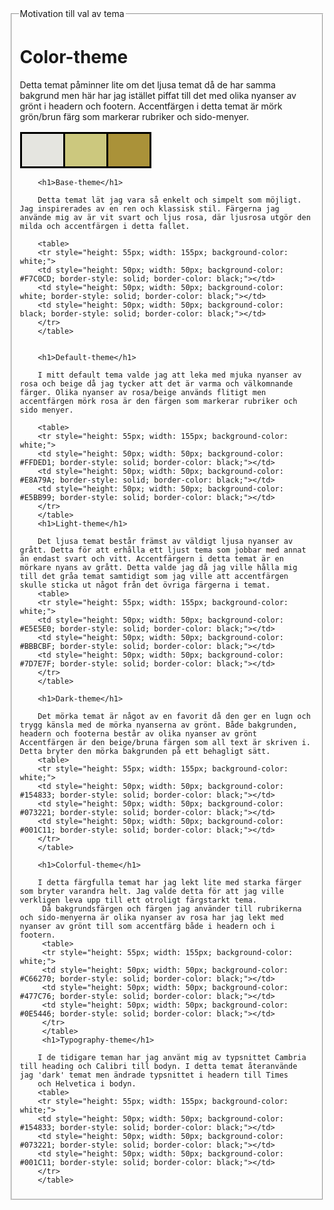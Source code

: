 <fieldset>
<legend>Motivation till val av tema</legend>
<legend>
<h1>Color-theme</h1>
        Detta temat påminner lite om det ljusa temat då de har samma bakgrund men här har jag istället piffat till det med olika nyanser av grönt i headern och footern. Accentfärgen i detta temat är mörk grön/brun färg som markerar rubriker och sido-menyer.
        <table>
        <tr style="height: 55px; width: 155px; background-color: white;">
        <td style="height: 50px; width: 50px; background-color: #E5E5E0; border-style: solid; border-color: black;"></td>
        <td style="height: 50px; width: 50px; background-color: #CCC87E; border-style: solid; border-color: black;"></td>
        <td style="height: 50px; width: 50px; background-color: #AA9239; border-style: solid; border-color: black;"></td>
        </tr>
        </table>

        <h1>Base-theme</h1>

        Detta temat lät jag vara så enkelt och simpelt som möjligt. Jag inspirerades av en ren och klassisk stil. Färgerna jag använde mig av är vit svart och ljus rosa, där ljusrosa utgör den milda och accentfärgen i detta fallet.

        <table>
        <tr style="height: 55px; width: 155px; background-color: white;">
        <td style="height: 50px; width: 50px; background-color: #F7C0CD; border-style: solid; border-color: black;"></td>
        <td style="height: 50px; width: 50px; background-color: white; border-style: solid; border-color: black;"></td>
        <td style="height: 50px; width: 50px; background-color: black; border-style: solid; border-color: black;"></td>
        </tr>
        </table>


        <h1>Default-theme</h1>

        I mitt default tema valde jag att leka med mjuka nyanser av rosa och beige då jag tycker att det är varma och välkomnande färger. Olika nyanser av rosa/beige används flitigt men accentfärgen mörk rosa är den färgen som markerar rubriker och sido menyer.

        <table>
        <tr style="height: 55px; width: 155px; background-color: white;">
        <td style="height: 50px; width: 50px; background-color: #FFDED1; border-style: solid; border-color: black;"></td>
        <td style="height: 50px; width: 50px; background-color: #E8A79A; border-style: solid; border-color: black;"></td>
        <td style="height: 50px; width: 50px; background-color: #E5BB99; border-style: solid; border-color: black;"></td>
        </tr>
        </table>
        <h1>Light-theme</h1>

        Det ljusa temat består främst av väldigt ljusa nyanser av grått. Detta för att erhålla ett ljust tema som jobbar med annat än endast svart och vitt. Accentfärgern i detta temat är en mörkare nyans av grått. Detta valde jag då jag ville hålla mig till det gråa temat samtidigt som jag ville att accentfärgen skulle sticka ut något från det övriga färgerna i temat.
        <table>
        <tr style="height: 55px; width: 155px; background-color: white;">
        <td style="height: 50px; width: 50px; background-color: #E5E5E0; border-style: solid; border-color: black;"></td>
        <td style="height: 50px; width: 50px; background-color: #BBBCBF; border-style: solid; border-color: black;"></td>
        <td style="height: 50px; width: 50px; background-color: #7D7E7F; border-style: solid; border-color: black;"></td>
        </tr>
        </table>

        <h1>Dark-theme</h1>

        Det mörka temat är något av en favorit då den ger en lugn och trygg känsla med de mörka nyanserna av grönt. Både bakgrunden, headern och footerna består av olika nyanser av grönt  Accentfärgen är den beige/bruna färgen som all text är skriven i. Detta bryter den mörka bakgrunden på ett behagligt sätt.
        <table>
        <tr style="height: 55px; width: 155px; background-color: white;">
        <td style="height: 50px; width: 50px; background-color: #154833; border-style: solid; border-color: black;"></td>
        <td style="height: 50px; width: 50px; background-color: #073221; border-style: solid; border-color: black;"></td>
        <td style="height: 50px; width: 50px; background-color: #001C11; border-style: solid; border-color: black;"></td>
        </tr>
        </table>

        <h1>Colorful-theme</h1>

        I detta färgfulla temat har jag lekt lite med starka färger som bryter varandra helt. Jag valde detta för att jag ville verkligen leva upp till ett otroligt färgstarkt tema.
         Då bakgrundsfärgen och färgen jag använder till rubrikerna och sido-menyerna är olika nyanser av rosa har jag lekt med nyanser av grönt till som accentfärg både i headern och i footern.
         <table>
         <tr style="height: 55px; width: 155px; background-color: white;">
         <td style="height: 50px; width: 50px; background-color: #C66270; border-style: solid; border-color: black;"></td>
         <td style="height: 50px; width: 50px; background-color: #477C76; border-style: solid; border-color: black;"></td>
         <td style="height: 50px; width: 50px; background-color: #0E5446; border-style: solid; border-color: black;"></td>
         </tr>
         </table>
         <h1>Typography-theme</h1>

        I de tidigare teman har jag använt mig av typsnittet Cambria till heading och Calibri till bodyn. I detta temat återanvände jag 'dark' temat men ändrade typsnittet i headern till Times
        och Helvetica i bodyn.
        <table>
        <tr style="height: 55px; width: 155px; background-color: white;">
        <td style="height: 50px; width: 50px; background-color: #154833; border-style: solid; border-color: black;"></td>
        <td style="height: 50px; width: 50px; background-color: #073221; border-style: solid; border-color: black;"></td>
        <td style="height: 50px; width: 50px; background-color: #001C11; border-style: solid; border-color: black;"></td>
        </tr>
        </table>



</fieldset>
